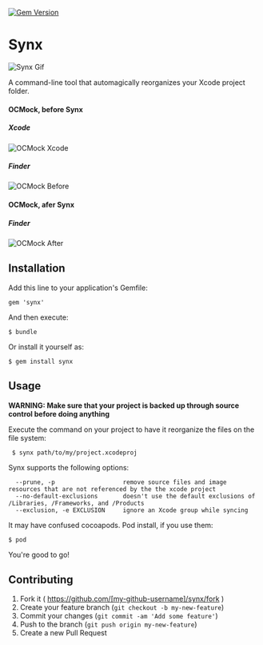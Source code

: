 [![Gem Version](https://badge.fury.io/rb/synx.svg)](http://badge.fury.io/rb/synx)

# Synx

![Synx Gif](https://raw.githubusercontent.com/venmo/synx/marklarr/dev/docs/images/synx.gif?token=760261__eyJzY29wZSI6IlJhd0Jsb2I6dmVubW8vc3lueC9tYXJrbGFyci9kZXYvZG9jcy9pbWFnZXMvc3lueC5naWYiLCJleHBpcmVzIjoxNDAxODU2NzAyfQ%3D%3D--fc7d8546f3d4860df9024b1ee82ea13b86a2da88)

A command-line tool that automagically reorganizes your Xcode project folder.

#### OCMock, before Synx

##### Xcode

![OCMock Xcode](https://raw.githubusercontent.com/venmo/synx/marklarr/dev/docs/images/OCMock-Xcode.jpg?token=760261__eyJzY29wZSI6IlJhd0Jsb2I6dmVubW8vc3lueC9tYXJrbGFyci9kZXYvZG9jcy9pbWFnZXMvT0NNb2NrLVhjb2RlLmpwZyIsImV4cGlyZXMiOjE0MDE4NTY2ODN9--31a4b1efc4d430c586a51579a5056d5e98f1e411)

##### Finder
![OCMock Before](https://raw.githubusercontent.com/venmo/synx/marklarr/dev/docs/images/OCMock-Finder-Before.jpg?token=760261__eyJzY29wZSI6IlJhd0Jsb2I6dmVubW8vc3lueC9tYXJrbGFyci9kZXYvZG9jcy9pbWFnZXMvT0NNb2NrLUZpbmRlci1CZWZvcmUuanBnIiwiZXhwaXJlcyI6MTQwMTg1NjU4NX0%3D--b0be5c1d488759ed367510f825191837e35258e6)

#### OCMock, afer Synx

##### Finder

![OCMock After](https://raw.githubusercontent.com/venmo/synx/marklarr/dev/docs/images/OCMock-Finder-After.jpg?token=760261__eyJzY29wZSI6IlJhd0Jsb2I6dmVubW8vc3lueC9tYXJrbGFyci9kZXYvZG9jcy9pbWFnZXMvT0NNb2NrLUZpbmRlci1BZnRlci5qcGciLCJleHBpcmVzIjoxNDAxODU2NjU5fQ%3D%3D--1fe38806260fe0cb8ea47ec93b84c1c3482e3d18)

## Installation

Add this line to your application's Gemfile:

    gem 'synx'

And then execute:

    $ bundle

Or install it yourself as:

    $ gem install synx

## Usage

**WARNING: Make sure that your project is backed up through source control before doing anything**

Execute the command on your project to have it reorganize the files on the file system:

     $ synx path/to/my/project.xcodeproj

Synx supports the following options:

```
  --prune, -p                   remove source files and image resources that are not referenced by the the xcode project
  --no-default-exclusions       doesn't use the default exclusions of /Libraries, /Frameworks, and /Products
  --exclusion, -e EXCLUSION     ignore an Xcode group while syncing
```
     
It may have confused cocoapods. Pod install, if you use them:

    $ pod
    
You're good to go!


## Contributing

1. Fork it ( https://github.com/[my-github-username]/synx/fork )
2. Create your feature branch (`git checkout -b my-new-feature`)
3. Commit your changes (`git commit -am 'Add some feature'`)
4. Push to the branch (`git push origin my-new-feature`)
5. Create a new Pull Request
